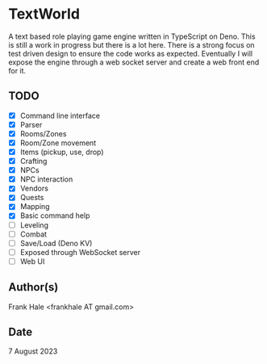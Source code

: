 # TextWorld

A text based role playing game engine written in TypeScript on Deno. This is still a work in progress but there is a lot here. There is a strong focus on test driven design to ensure the code works as expected. Eventually I will expose the engine through a web socket server and create a web front end for it.

## TODO

- [x] Command line interface
- [x] Parser
- [x] Rooms/Zones
- [x] Room/Zone movement
- [x] Items (pickup, use, drop)
- [x] Crafting
- [x] NPCs
- [x] NPC interaction
- [x] Vendors
- [x] Quests
- [x] Mapping
- [x] Basic command help
- [ ] Leveling
- [ ] Combat
- [ ] Save/Load (Deno KV)
- [ ] Exposed through WebSocket server
- [ ] Web UI

## Author(s)

Frank Hale &lt;frankhale AT gmail.com&gt;

## Date

7 August 2023
